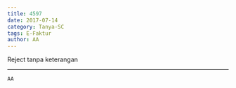 ```yaml
---
title: 4597
date: 2017-07-14
category: Tanya-SC
tags: E-Faktur
author: AA
---
```


Reject tanpa keterangan

---



`AA`
